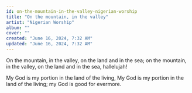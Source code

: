 ```yaml
---
id: on-the-mountain-in-the-valley-nigerian-worship
title: "On the mountain, in the valley"
artist: "Nigerian Worship"
album: ""
cover: ""
created: "June 16, 2024, 7:32 AM"
updated: "June 16, 2024, 7:32 AM"
---
```


On the mountain, in the valley,
on the land and in the sea;
on the mountain, in the valley,
on the land and in the sea,
hallelujah!

My God is my portion in the land of the living,
My God is my portion in the land of the living;
my God is good for evermore.